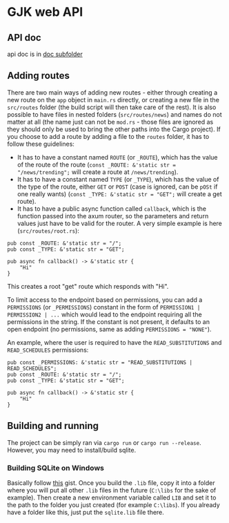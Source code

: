 # GJK web API

## API doc

api doc is in [doc subfolder](doc/)

## Adding routes
There are two main ways of adding new routes - either through creating a new route on the `app` object in `main.rs` directly, or creating a new file in the `src/routes` folder (the build script will then take care of the rest). It is also possible to have files in nested folders (`src/routes/news`) and names do not matter at all (the name just can not be `mod.rs` - those files are ignored as they should only be used to bring the other paths into the Cargo project).
If you choose to add a route by adding a file to the `routes` folder, it has to follow these guidelines:
 - It has to have a constant named `ROUTE` (or `_ROUTE`), which has the value of the route of the route (`const _ROUTE: &'static str = "/news/trending";` will create a route at `/news/trending`).
 - It has to have a constant named `TYPE` (or `_TYPE`), which has the value of the type of the route, either `GET` or `POST` (case is ignored, can be `pOSt` if one really wants) (`const _TYPE: &'static str = "GET";` will create a get route).
 - It has to have a public async function called `callback`, which is the function passed into the axum router, so the parameters and return values just have to be valid for the router.
A very simple example is here (`src/routes/root.rs`):
```
pub const _ROUTE: &'static str = "/";
pub const _TYPE: &'static str = "GET";

pub async fn callback() -> &'static str {
	"Hi"
}
```
This creates a root "get" route which responds with "Hi".

To limit access to the endpoint based on permissions, you can add a `PERMISSIONS` (or `_PERMISSIONS`) constant in the form of `PERMISSION1 | PERMISSION2 | ...` which would lead to the endpoint requiring all the permissions in the string. If the constant is not present, it defaults to an open endpoint (no permissions, same as adding `PERMISSIONS = "NONE"`).

An example, where the user is required to have the `READ_SUBSTITUTIONS` and `READ_SCHEDULES` permissions:
```
pub const _PERMISSIONS: &'static str = "READ_SUBSTITUTIONS | READ_SCHEDULES";
pub const _ROUTE: &'static str = "/";
pub const _TYPE: &'static str = "GET";

pub async fn callback() -> &'static str {
	"Hi"
}
```

## Building and running
The project can be simply ran via `cargo run` or `cargo run --release`. However, you may need to install/build sqlite.

### Building SQLite on Windows
Basically follow [this](https://gist.github.com/zeljic/d8b542788b225b1bcb5fce169ee28c55) gist. Once you build the `.lib` file, copy it into a folder where you will put all other `.lib` files in the future (`C:\libs` for the sake of example). Then create a new environment variable called `LIB` and set it to the path to the folder you just created (for example `C:\libs`). If you already have a folder like this, just put the `sqlite.lib` file there.
